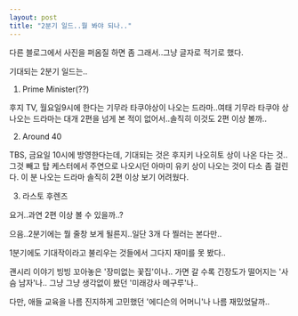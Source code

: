 ```yaml
---
layout: post
title: "2분기 일드..뭘 봐야 되나.."
---
```


다른 블로그에서 사진을 퍼옴질 하면 좀 그래서..그냥 글자로 적기로 했다.

기대되는 2분기 일드는..

1) Prime Minister(??)

후지 TV, 월요일9시에 한다는 기무라 타쿠야상이 나오는 드라마..여태 기무라 타쿠야 상 나오는 드라마는 대개 2편을 넘게 본 적이 없어서..솔직히 이것도 2편 이상 볼까..

2) Around 40

TBS, 금요일 10시에 방영한다는데, 기대되는 것은 후지키 나오히토 상이 나온 다는 것..그것 빼고 탑 케스터에서 주연으로 나오시던 아마미 유키 상이 나오는 것이 다소 좀 걸린다. 이 분 나오는 드라마 솔직히 2편 이상 보기 어려웠다.

3) 라스토 후렌즈

요거..과연 2편 이상 볼 수 있을까..?

으음..2분기에는 뭘 줄창 보게 될른지..일단 3개 다 찔러는 본다만..

1분기에도 기대작이라고 불리우는 것들에서 그다지 재미를 못 봤다..

괜시리 이야기 빙빙 꼬아놓은 '장미없는 꽃집'이나..
가면 갈 수록 긴장도가 떨어지는 '사슴 남자'나..
그냥 그냥 생각없이 봤던 '미래강사 메구루'나..

다만, 애들 교육을 나름 진지하게 고민했던 '에디슨의 어머니'나 나름 재밌었달까..





